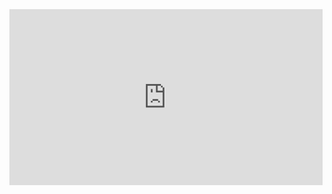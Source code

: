 <iframe width="560" height="315" src="https://www.youtube.com/embed/wXvljefXyEo?si=Xz8lFGqPTeNhxE2X" title="YouTube video player" frameborder="0" allow="accelerometer; autoplay; clipboard-write; encrypted-media; gyroscope; picture-in-picture; web-share" referrerpolicy="strict-origin-when-cross-origin" allowfullscreen></iframe>
